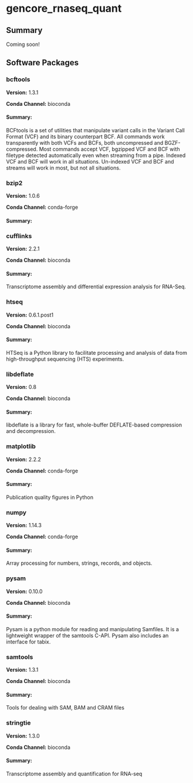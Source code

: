 # gencore_rnaseq_quant
## Summary

Coming soon!

## Software Packages

### bcftools
**Version:** 1.3.1

**Conda Channel:** bioconda

#### Summary:
BCFtools is a set of utilities that manipulate variant calls in the Variant Call Format (VCF) and its binary counterpart BCF. All commands work transparently with both VCFs and BCFs, both uncompressed and BGZF-compressed.  Most commands accept VCF, bgzipped VCF and BCF with filetype detected automatically even when streaming from a pipe. Indexed VCF and BCF will work in all situations. Un-indexed VCF and BCF and streams will work in most, but not all situations.



### bzip2
**Version:** 1.0.6

**Conda Channel:** conda-forge

#### Summary:




### cufflinks
**Version:** 2.2.1

**Conda Channel:** bioconda

#### Summary:
Transcriptome assembly and differential expression analysis for RNA-Seq.



### htseq
**Version:** 0.6.1.post1

**Conda Channel:** bioconda

#### Summary:
HTSeq is a Python library to facilitate processing and analysis of data from high-throughput sequencing (HTS) experiments.



### libdeflate
**Version:** 0.8

**Conda Channel:** bioconda

#### Summary:
libdeflate is a library for fast, whole-buffer DEFLATE-based compression and decompression.



### matplotlib
**Version:** 2.2.2

**Conda Channel:** conda-forge

#### Summary:
Publication quality figures in Python



### numpy
**Version:** 1.14.3

**Conda Channel:** conda-forge

#### Summary:
Array processing for numbers, strings, records, and objects.



### pysam
**Version:** 0.10.0

**Conda Channel:** bioconda

#### Summary:
Pysam is a python module for reading and manipulating Samfiles. It is a lightweight wrapper of the samtools C-API. Pysam also includes an interface for tabix.



### samtools
**Version:** 1.3.1

**Conda Channel:** bioconda

#### Summary:
Tools for dealing with SAM, BAM and CRAM files



### stringtie
**Version:** 1.3.0

**Conda Channel:** bioconda

#### Summary:
Transcriptome assembly and quantification for RNA-seq



